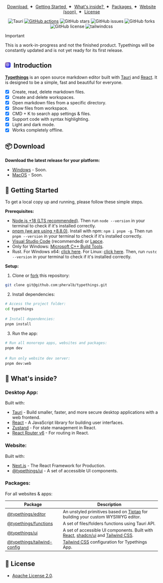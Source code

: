 <div align="center">
    <a href="#-download">
        Download
    </a>
    <span>&nbsp;✦&nbsp;</span>
    <a href="#-getting-started">
        Getting Started
    </a>
    <span>&nbsp;✦&nbsp;</span>
    <a href="#-whats-inside">
        What's inside?
    </a>
    <span>&nbsp;✦&nbsp;</span>
    <a href="https://github.com/pheralb/typethings/tree/main/packages">
        Packages
    </a>
    <span>&nbsp;✦&nbsp;</span>
    <a href="#" target="_blank">
        Website (soon)
    </a>
    <span>&nbsp;✦&nbsp;</span>
    <a href="#-license">
        License
    </a>
</div>

</p>

<div align="center">

![Tauri](https://img.shields.io/badge/Tauri-FFC131?style=flat&logo=Tauri&logoColor=white)
[![GitHub actions](https://img.shields.io/endpoint.svg?url=https%3A%2F%2Factions-badge.atrox.dev%2Fpheralb%2Ftypethings%2Fbadge%3Fref%3Dmain&style=flat)](https://actions-badge.atrox.dev/pheralb/typethings/goto?ref=main)
![GitHub stars](https://img.shields.io/github/stars/pheralb/typethings)
![GitHub issues](https://img.shields.io/github/issues/pheralb/typethings)
![GitHub forks](https://img.shields.io/github/forks/pheralb/typethings)
![GitHub license](https://img.shields.io/github/license/pheralb/typethings)
![tailwindcss](https://img.shields.io/badge/tailwindcss%20-0F172A?logo=tailwindcss&style=flat&labelColor=38bdf8&logoColor=ffffff)

</div>

> [!IMPORTANT]
> This is a work-in-progress and not the finished product.
> Typethings will be constantly updated and is not yet ready for its first release.

## <img src="app/public/images/logo.svg" alt="Typethings logo" height="18" />&nbsp;&nbsp;Introduction

[**Typethings**](https://typethings.vercel.app/) is an open source markdown editor built with [Tauri](https://tauri.app) and [React](https://react.dev). It is designed to be a simple, fast and beautiful for everyone.

- [x] Create, read, delete markdown files.
- [x] Create and delete workspaces.
- [x] Open markdown files from a specific directory.
- [x] Show files from workspace.
- [x] CMD + K to search app settings & files.
- [x] Support code with syntax highlighting.
- [x] Light and dark mode.
- [x] Works completely offline.

## 📦 Download

**Download the latest release for your platform:**

- [Windows](#) - Soon.
- [MacOS](#) - Soon.

## 🚀 Getting Started

To get a local copy up and running, please follow these simple steps.

**Prerequisites:**

- [Node.js +18 (LTS recommended)](https://nodejs.org/). Then run `node --version` in your terminal to check if it's installed correctly.
- [pnpm (we are using +8.8.0)](https://pnpm.io/). Install with npm: ``npm i pnpm -g``. Then run `pnpm --version` in your terminal to check if it's installed correctly.
- [Visual Studio Code](https://code.visualstudio.com/) (recommended) or [Lapce](https://lapce.dev/).
- Only for Windows: [Microsoft C++ Build Tools](https://visualstudio.microsoft.com/es/visual-cpp-build-tools/).
- Rust. For Windows x64: [click here](https://static.rust-lang.org/rustup/dist/x86_64-pc-windows-msvc/rustup-init.exe). For Linux: [click here](https://forge.rust-lang.org/infra/other-installation-methods.html#other-ways-to-install-rustup). Then, run `rustc --version` in your terminal to check if it's installed correctly.

**Setup:**

1. Clone or [fork](https://github.com/pheralb/typethings/fork) this repository:

```bash
git clone git@github.com:pheralb/typethings.git
```

2. Install dependencies:

```bash
# Access the project folder:
cd typethings

# Install dependencies:
pnpm install
```

3. Run the app:

```bash
# Run all monorepo apps, websites and packages:
pnpm dev

# Run only website dev server:
pnpm dev:web
```

## 🤔 What's inside?

### Desktop App:

Built with:

- [Tauri](https://tauri.studio/en/) - Build smaller, faster, and more secure desktop applications with a web frontend.
- [React](https://reactjs.org/) - A JavaScript library for building user interfaces.
- [Zustand](https://docs.pmnd.rs/zustand/getting-started/introduction) - For state management in React.
- [React Router v6](https://reactrouter.com/) - For routing in React.

### Website:

Built with:

- [Next.js](https://nextjs.org/) - The React Framework for Production.
- [@typethings/ui](https://github.com/pheralb/typethings/tree/main/packages/ui) - A set of accessible UI components.

### Packages:

For all websites & apps:

| Package | Description |
| --- | --- | 
| [@typethings/editor](https://github.com/pheralb/typethings/tree/main/packages/editor) | An unstyled primitives based on [Tiptap](https://tiptap.dev/) for building your custom WYSIWYG editor. |
| [@typethings/functions](https://github.com/pheralb/typethings/tree/main/packages/functions) | A set of files/folders functions using Tauri API. 
| [@typethings/ui](https://github.com/pheralb/typethings/tree/main/packages/ui) | A set of accessible UI components. Built with [React](https://react.dev), [shadcn/ui](https://ui.shadcn.com/) and [Tailwind CSS](https://tailwindcss.com/).
| [@typethings/tailwind-config](https://github.com/pheralb/typethings/tree/main/packages/ui) | [Tailwind CSS](https://tailwindcss.com/) configuration for Typethings App.

## 📝 License

- [Apache License 2.0](https://github.com/pheralb/typethings/blob/main/LICENSE).
